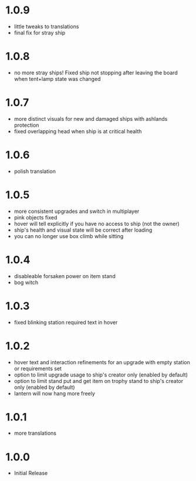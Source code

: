 # 1.0.9
* little tweaks to translations
* final fix for stray ship

# 1.0.8
* no more stray ships! Fixed ship not stopping after leaving the board when tent+lamp state was changed

# 1.0.7
* more distinct visuals for new and damaged ships with ashlands protection
* fixed overlapping head when ship is at critical health

# 1.0.6
* polish translation

# 1.0.5
* more consistent upgrades and switch in multiplayer
* pink objects fixed
* hover will tell explicitly if you have no access to ship (not the owner)
* ship's health and visual state will be correct after loading
* you can no longer use box climb while sitting

# 1.0.4
* disableable forsaken power on item stand
* bog witch

# 1.0.3
* fixed blinking station required text in hover

# 1.0.2
* hover text and interaction refinements for an upgrade with empty station or requirements set
* option to limit upgrade usage to ship's creator only (enabled by default)
* option to limit stand put and get item on trophy stand to ship's creator only (enabled by default)
* lantern will now hang more freely

# 1.0.1
* more translations

# 1.0.0
 * Initial Release